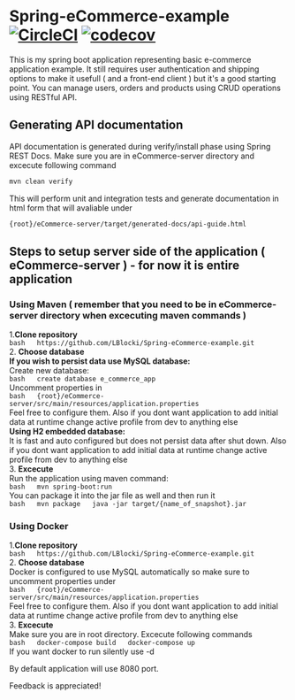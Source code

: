 # Spring-eCommerce-example [![CircleCI](https://circleci.com/gh/LBlocki/Spring-eCommerce-example.svg?style=shield)](https://circleci.com/gh/LBlocki/Spring-eCommerce-example) [![codecov](https://codecov.io/gh/LBlocki/Spring-eCommerce-example/branch/master/graph/badge.svg)](https://codecov.io/gh/LBlocki/Spring-eCommerce-example)
This is my spring boot application representing basic e-commerce application example. 
It still requires user authentication and shipping options to make it usefull ( and a front-end client ) but it's a good starting point.
You can manage users, orders and products using CRUD operations using RESTful API.

## Generating API documentation
   API documentation is generated during verify/install phase using Spring REST Docs. Make sure you are in eCommerce-server directory
   and excecute following command  
   ```bash
   mvn clean verify
   ```
   This will perform unit and integration tests and generate documentation in html form that will avaliable under  
   ```bash
   {root}/eCommerce-server/target/generated-docs/api-guide.html
   ```  
## Steps to setup server side of the application ( eCommerce-server ) - for now it is entire application  
   ### Using Maven ( remember that you need to be in eCommerce-server directory when excecuting maven commands )  
   1.**Clone repository**  
        ```bash  
        https://github.com/LBlocki/Spring-eCommerce-example.git  
        ```  
   2. **Choose database**  
        **If you wish to persist data use MySQL database:**  
        Create new database:  
        ```bash  
        create database e_commerce_app  
        ```  
        Uncomment properties in  
        ```bash  
        {root}/eCommerce-server/src/main/resources/application.properties  
        ```  
        Feel free to configure them. Also if you dont want
        application to add initial data at runtime change active profile from dev to anything else  
        **Using H2 embedded database:**  
        It is fast and auto configured but does not persist data after shut down. Also if you dont want
        application to add initial data at runtime change active profile from dev to anything else  
    3. **Excecute**  
        Run the application using maven command:  
        ```bash  
        mvn spring-boot:run  
        ```  
        You can package it into the jar file as well and then run it  
        ```bash  
        mvn package  
        java -jar target/{name_of_snapshot}.jar  
        ```  
   ### Using Docker  
   1.**Clone repository**  
        ```bash  
        https://github.com/LBlocki/Spring-eCommerce-example.git  
        ```  
   2. **Choose database**  
        Docker is configured to use MySQL automatically so make sure to uncomment properties under  
        ```bash  
        {root}/eCommerce-server/src/main/resources/application.properties  
        ```  
        Feel free to configure them. Also if you dont want
        application to add initial data at runtime change active profile from dev to anything else  
   3. **Excecute**  
        Make sure you are in root directory. Excecute following commands  
        ```bash  
        docker-compose build  
        docker-compose up  
        ```  
        If you want docker to run silently use -d  

By default application will use 8080 port.  

Feedback is appreciated!  
